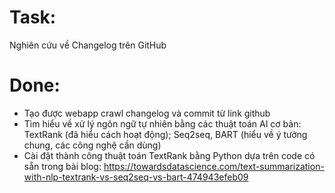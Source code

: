 # Task:
Nghiên cứu về Changelog trên GitHub
# Done:
- Tạo được webapp crawl changelog và commit từ link github
- Tìm hiểu về xử lý ngôn ngữ tự nhiên bằng các thuật toán AI cơ bản: TextRank (đã hiểu cách hoạt động); Seq2seq, BART (hiểu về ý tưởng chung, các công nghệ cần dùng)
- Cài đặt thành công thuật toán TextRank bằng Python dựa trên code có sẵn trong bài blog: https://towardsdatascience.com/text-summarization-with-nlp-textrank-vs-seq2seq-vs-bart-474943efeb09
